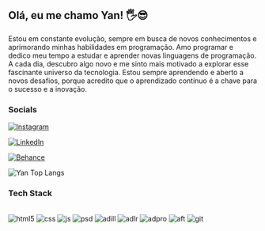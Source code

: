 ## Olá, eu me chamo Yan! 🖐️😎
Estou em constante evolução, sempre em busca de novos conhecimentos e aprimorando minhas habilidades em programação. Amo programar e dedico meu tempo a estudar e aprender novas linguagens de programação. A cada dia, descubro algo novo e me sinto mais motivado a explorar esse fascinante universo da tecnologia. Estou sempre aprendendo e aberto a novos desafios, porque acredito que o aprendizado contínuo é a chave para o sucesso e a inovação.
### Socials
[![Instagram](https://img.shields.io/badge/Instagram-E4405F?style=for-the-badge&logo=instagram&logoColor=white)](https://www.instagram.com/estudiohoag/)

[![LinkedIn](https://img.shields.io/badge/LinkedIn-0077B5?style=for-the-badge&logo=linkedin&logoColor=white)](https://www.linkedin.com/in/yan-carlos-00a740251/)



[![Behance](https://img.shields.io/badge/-Behance-blue?style=for-the-badge&logo=behance&logoColor=white)](https://www.behance.net/hoagdesignof)

![Yan Top Langs](https://github-readme-stats.vercel.app/api/top-langs/?username=devyank1&langs_count=8)

### Tech Stack

<div style="display: inline-block"> <br>
        <img alt="html5" src="https://img.shields.io/badge/HTML5-E34F26?style=for-the-badge&logo=html5&logoColor=white"/>
        <img alt="css" src="https://img.shields.io/badge/CSS-239120?&style=for-the-badge&logo=css3&logoColor=white"/>
        <img alt="js" src="https://img.shields.io/badge/JavaScript-F7DF1E?style=for-the-badge&logo=javascript&logoColor=black"/>
        <img alt="psd" src="https://img.shields.io/badge/Adobe%20Photoshop-31A8FF?style=for-the-badge&logo=Adobe%20Photoshop&logoColor=black"/>
        <img alt="adill" src="https://img.shields.io/badge/Adobe%20Illustrator-FF9A00?style=for-the-badge&logo=adobe%20illustrator&logoColor=white"/>
        <img alt="adlr" src="https://img.shields.io/badge/Adobe%20Lightroom-31A8FF?style=for-the-badge&logo=Adobe%20Lightroom&logoColor=white"/>
        <img alt="adpro" src="https://img.shields.io/badge/Adobe%20Premiere%20Pro-9999FF?style=for-the-badge&logo=Adobe%20Premiere%20Pro&logoColor=whit"/>
        <img alt="aft" src="https://img.shields.io/badge/Adobe%20after%20affects-CF96FD?style=for-the-badge&logo=Adobe%20after%20effects&logoColor=393665"/>
        <img alt="git" src="https://img.shields.io/badge/GitHub-100000?style=for-the-badge&logo=github&logoColor=white"/>
</div>
